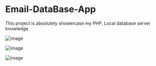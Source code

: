 # Email-DataBase-App
This project is absolutely showercase my PHP, Local database server knowledge

![image](https://github.com/Arafath-MSM/Email-DataBase-App/assets/139915083/ad48ccee-a7ea-4dc9-add7-431cf9131a5c)

![image](https://github.com/Arafath-MSM/Email-DataBase-App/assets/139915083/af2b64b7-5e06-4513-a002-21be2838ad3d)

![image](https://github.com/Arafath-MSM/Email-DataBase-App/assets/139915083/934d9860-5298-4397-beb9-09b41432f806)






